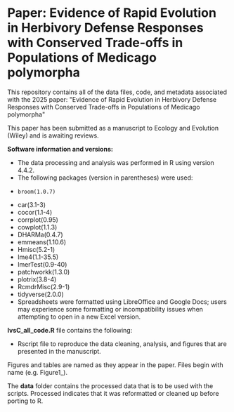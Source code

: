 # Paper: Evidence of Rapid Evolution in Herbivory Defense Responses with Conserved Trade-offs in Populations of Medicago polymorpha

This repository contains all of the data files, code, and metadata associated with the 2025 paper: "Evidence of Rapid Evolution in Herbivory Defense Responses with Conserved Trade-offs in Populations of Medicago polymorpha"

This paper has been submitted as a manuscript to Ecology and Evolution (Wiley) and is awaiting reviews. 

**Software information and versions:**
- The data processing and analysis was performed in R using version 4.4.2.
- The following packages  (version in parentheses) were used:
-     broom(1.0.7)
-   car(3.1-3)
-   cocor(1.1-4)
-   corrplot(0.95)
-   cowplot(1.1.3)
-   DHARMa(0.4.7)
-   emmeans(1.10.6)
-   Hmisc(5.2-1)
-   lme4(1.1-35.5)
-   lmerTest(0.9-40)
-   patchworkk(1.3.0)
-   plotrix(3.8-4)
-   RcmdrMisc(2.9-1)
-   tidyverse(2.0.0)
- Spreadsheets were formatted using LibreOffice and Google Docs; users may experience some formatting or incompatibility issues when attempting to open in a new Excel version.

**IvsC_all_code.R** file contains the following:
- Rscript file to reproduce the data cleaning, analysis, and figures that are presented in the manuscript.

Figures and tables are named as they appear in the paper. Files begin with name (e.g. Figure1_).

The **data** folder contains the processed data that is to be used with the scripts. Processed indicates that it was reformatted or cleaned up before porting to R. 
